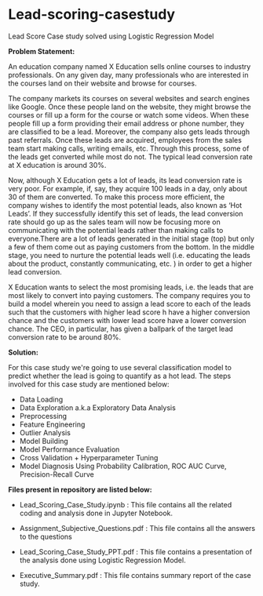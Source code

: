 # Lead-scoring-casestudy

Lead Score Case study solved using Logistic Regression Model

**Problem Statement:**

An education company named X Education sells online courses to industry professionals. On any given day, many professionals who are interested in the courses land on their website and browse for courses.

The company markets its courses on several websites and search engines like Google. Once these people land on the website, they might browse the courses or fill up a form for the course or watch some videos. When these people fill up a form providing their email address or phone number, they are classified to be a lead. Moreover, the company also gets leads through past referrals. Once these leads are acquired, employees from the sales team start making calls, writing emails, etc. Through this process, some of the leads get converted while most do not. The typical lead conversion rate at X education is around 30%.

Now, although X Education gets a lot of leads, its lead conversion rate is very poor. For example, if, say, they acquire 100 leads in a day, only about 30 of them are converted. To make this process more efficient, the company wishes to identify the most potential leads, also known as ‘Hot Leads’. If they successfully identify this set of leads, the lead conversion rate should go up as the sales team will now be focusing more on communicating with the potential leads rather than making calls to everyone.There are a lot of leads generated in the initial stage (top) but only a few of them come out as paying customers from the bottom. In the middle stage, you need to nurture the potential leads well (i.e. educating the leads about the product, constantly communicating, etc. ) in order to get a higher lead conversion.

X Education wants to select the most promising leads, i.e. the leads that are most likely to convert into paying customers. The company requires you to build a model wherein you need to assign a lead score to each of the leads such that the customers with higher lead score h have a higher conversion chance and the customers with lower lead score have a lower conversion chance. The CEO, in particular, has given a ballpark of the target lead conversion rate to be around 80%.

**Solution:**

For this case study we're going to use several classification model to predict whether the lead is going to quantify as a hot lead. The steps involved for this case study are mentioned below:

- Data Loading
- Data Exploration a.k.a Exploratory Data Analysis
- Preprocessing
- Feature Engineering
- Outlier Analysis
- Model Building
- Model Performance Evaluation
- Cross Validation + Hyperparameter Tuning
- Model Diagnosis Using Probability Calibration, ROC AUC Curve, Precision-Recall Curve

**Files present in repository are listed below:**

- Lead_Scoring_Case_Study.ipynb : This file contains all the related coding and analysis done in Jupyter Notebook.

- Assignment_Subjective_Questions.pdf : This file contains all the answers to the questions 

- Lead_Scoring_Case_Study_PPT.pdf : This file contains a presentation of the analysis done using Logistic Regression Model.

- Executive_Summary.pdf : This file contains summary report of the case study.
